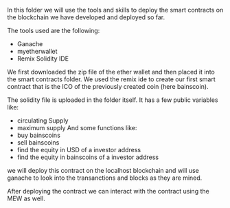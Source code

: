 In this folder we will use the tools and skills to deploy the smart contracts on the blockchain we have developed and deployed so far.

The tools used are the following:
-  Ganache
- myetherwallet
- Remix Solidity IDE 


We first downloaded the zip file of the ether wallet and then placed it into the smart contracts folder. We used the remix ide to create our first smart contract that is the ICO of the previously created coin (here bainscoin).
 
The solidity file is uploaded in the folder itself. It has a few public variables like:
- circulating Supply
- maximum supply
And some functions like:
- buy bainscoins
- sell bainscoins
- find the equity in USD of a investor address
- find the equity in bainscoins of a investor address

we will deploy this contract on the localhost blockchain and will use ganache to look into the transanctions and blocks as they are mined.

After deploying the contract we can interact with the contract using the MEW as well.
